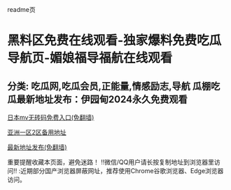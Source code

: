 readme页  

黑料区免费在线观看-独家爆料免费吃瓜导航页-媚娘福导福航在线观看
==
分类: 吃瓜网,吃瓜会员,正能量,情感励志,导航
瓜棚吃瓜最新地址发布：伊园甸2024永久免费观看
-

[日本mv无砖码免费入口(免翻墙)](https://ingithub.xyz)


[亚洲一区2区备用地址](https://asiayiqu.icu)


[最新地址发布(免翻墙)](https://github.com/thuy4774/new_1/blob/main/README.md)


重要提醒收藏本页面，避免迷路！
‼️微信/QQ用户请长按复制地址到浏览器里访问‼️
:近期部分国产浏览器屏蔽网址，推荐使用Chrome谷歌浏览器、Edge浏览器访问。
